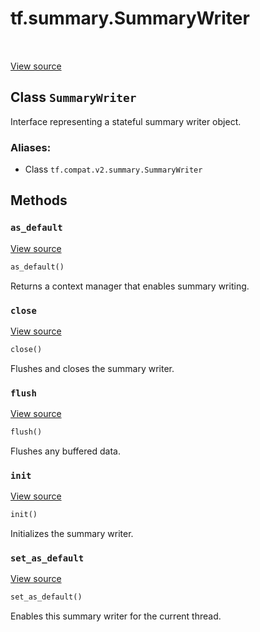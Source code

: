 <div itemscope itemtype="http://developers.google.com/ReferenceObject">
<meta itemprop="name" content="tf.summary.SummaryWriter" />
<meta itemprop="path" content="Stable" />
<meta itemprop="property" content="as_default"/>
<meta itemprop="property" content="close"/>
<meta itemprop="property" content="flush"/>
<meta itemprop="property" content="init"/>
<meta itemprop="property" content="set_as_default"/>
</div>

# tf.summary.SummaryWriter

<!-- Insert buttons -->

<table class="tfo-notebook-buttons tfo-api" align="left">
</table>

<a target="_blank" href="/code/stable/tensorflow/python/ops/summary_ops_v2.py">View source</a>



## Class `SummaryWriter`

<!-- Start diff -->
Interface representing a stateful summary writer object.



### Aliases:

* Class `tf.compat.v2.summary.SummaryWriter`


<!-- Placeholder for "Used in" -->


## Methods

<h3 id="as_default"><code>as_default</code></h3>

<a target="_blank" href="/code/stable/tensorflow/python/ops/summary_ops_v2.py">View source</a>

``` python
as_default()
```

Returns a context manager that enables summary writing.


<h3 id="close"><code>close</code></h3>

<a target="_blank" href="/code/stable/tensorflow/python/ops/summary_ops_v2.py">View source</a>

``` python
close()
```

Flushes and closes the summary writer.


<h3 id="flush"><code>flush</code></h3>

<a target="_blank" href="/code/stable/tensorflow/python/ops/summary_ops_v2.py">View source</a>

``` python
flush()
```

Flushes any buffered data.


<h3 id="init"><code>init</code></h3>

<a target="_blank" href="/code/stable/tensorflow/python/ops/summary_ops_v2.py">View source</a>

``` python
init()
```

Initializes the summary writer.


<h3 id="set_as_default"><code>set_as_default</code></h3>

<a target="_blank" href="/code/stable/tensorflow/python/ops/summary_ops_v2.py">View source</a>

``` python
set_as_default()
```

Enables this summary writer for the current thread.




